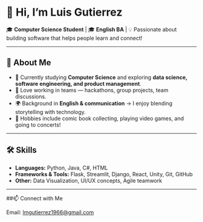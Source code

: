 # 👋 Hi, I’m Luis Gutierrez  

🎓 **Computer Science Student** | 🎓 **English BA** | 💡 Passionate about building software that helps people learn and connect!  

---

## 🚀 About Me  
- 🌱 Currently studying **Computer Science** and exploring **data science, software engineering, and product management**.   
- 💬 Love working in teams — hackathons, group projects, team discussions. 
- 🌍 Background in **English & communication** → I enjoy blending storytelling with technology.
- 🦸 Hobbies include comic book collecting, playing video games, and going to concerts!

---

## 🛠 Skills  
- **Languages:** Python, Java, C#, HTML
- **Frameworks & Tools:** Flask, Streamlit, Django, React, Unity, Git, GitHub  
- **Other:** Data Visualization, UI/UX concepts, Agile teamwork  

---

##📫 Connect with Me

Email: lmgutierrez1966@gmail.com
